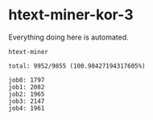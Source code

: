 # htext-miner-kor-3

Everything doing here is automated.

```
htext-miner

total: 9952/9855 (100.98427194317605%)

job0: 1797
job1: 2082
job2: 1965
job3: 2147
job4: 1961
```
